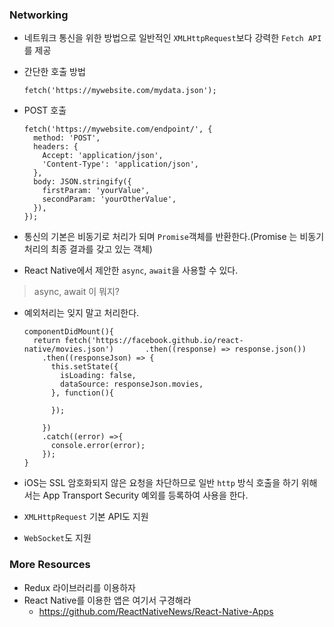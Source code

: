 ### Networking
- 네트워크 통신을 위한 방법으로 일반적인 `XMLHttpRequest`보다 강력한 `Fetch API`를 제공
- 간단한 호출 방법
	
	```
	fetch('https://mywebsite.com/mydata.json');
	```
	
- POST 호출

	```
	fetch('https://mywebsite.com/endpoint/', {
	  method: 'POST',
	  headers: {
	    Accept: 'application/json',
	    'Content-Type': 'application/json',
	  },
	  body: JSON.stringify({
	    firstParam: 'yourValue',
	    secondParam: 'yourOtherValue',
	  }),
	});
	```
	
- 통신의 기본은 비동기로 처리가 되며 `Promise`객체를 반환한다.(Promise 는 비동기 처리의 최종 결과를 갖고 있는 객체)
- React Native에서 제안한 `async`, `await`을 사용할 수 있다.
> async, await 이 뭐지?

- 예외처리는 잊지 말고 처리한다.

	```
	componentDidMount(){
	  return fetch('https://facebook.github.io/react-native/movies.json') 	    .then((response) => response.json())
	    .then((responseJson) => {
	      this.setState({
	        isLoading: false,
	        dataSource: responseJson.movies,
	      }, function(){
		
	      });
		
	    })
	    .catch((error) =>{
	      console.error(error);
	    });
	}
	```

- iOS는 SSL 암호화되지 않은 요청을 차단하므로 일반 `http` 방식 호출을 하기 위해서는 App Transport Security 예외를 등록하여 사용을 한다.
- `XMLHttpRequest` 기본 API도 지원
- `WebSocket`도 지원

### More Resources

- Redux 라이브러리를 이용하자
- React Native를 이용한 앱은 여기서 구경해라
  - https://github.com/ReactNativeNews/React-Native-Apps

